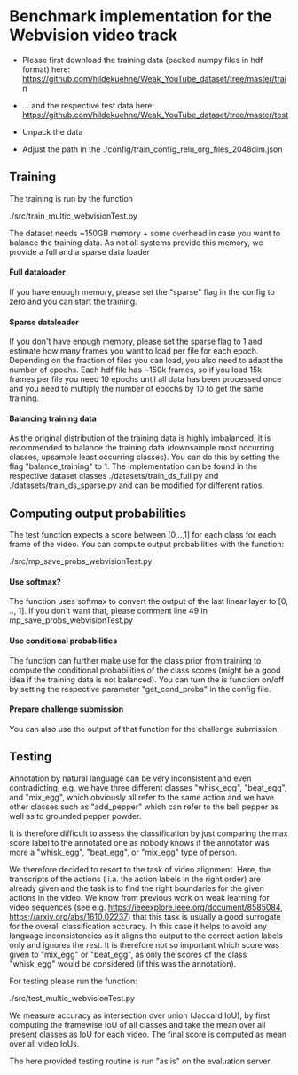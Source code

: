 # Benchmark implementation for the Webvision video track

- Please first download the training data (packed numpy files in hdf format) here:
https://github.com/hildekuehne/Weak_YouTube_dataset/tree/master/train

- ... and the respective test data here:
https://github.com/hildekuehne/Weak_YouTube_dataset/tree/master/test

- Unpack the data

- Adjust the path in the ./config/train_config_relu_org_files_2048dim.json

## Training

The training is run by the function

./src/train_multic_webvisionTest.py

The dataset needs ~150GB memory + some overhead in case you want to balance the training data. As not all systems provide this memory, we provide a full and a sparse data loader

#### Full dataloader

If you have enough memory, please set the "sparse" flag in the config to zero and you can start the training.

#### Sparse dataloader

If you don't have enough memory, please set the sparse flag to 1 and estimate how many frames you want to load per file for each epoch. Depending on the fraction of files you can load, you also need to adapt the number of epochs. Each hdf file has ~150k frames, so if you load 15k frames per file you need 10 epochs until all data has been processed once and you need to multiply the number of epochs by 10 to get the same training.

#### Balancing training data

As the original distribution of the training data is highly imbalanced, it is recommended to balance the training data (downsample most occurring classes, upsample least occurring classes). You can do this by setting the flag "balance_training" to 1. The implementation can be found in the respective dataset classes ./datasets/train_ds_full.py and ./datasets/train_ds_sparse.py and can be modified for different ratios.


## Computing output probabilities

The test function expects a score between [0,..,1] for each class for each frame of the video. You can compute output probabilities with the function:

./src/mp_save_probs_webvisionTest.py

#### Use softmax?

The function uses softmax to convert the output of the last linear layer to [0, .., 1]. If you don't want that, please comment line 49 in mp_save_probs_webvisionTest.py

#### Use conditional probabilities

The function can further make use for the class prior from training to compute the conditional probabilities of the class scores (might be a good idea if the training data is not balanced). You can turn the is function on/off by setting the respective parameter "get_cond_probs" in the config file.

#### Prepare challenge submission

You can also use the output of that function for the challenge submission.


## Testing


Annotation by natural language can be very inconsistent and even contradicting, e.g. we have three different classes "whisk_egg", "beat_egg", and "mix_egg", which obviously all refer to the same action and we have other classes such as "add_pepper" which can refer to the bell pepper as well as to grounded pepper powder.

It is therefore difficult to assess the classification by just comparing the max score label to the annotated one as nobody knows if the annotator was more a "whisk_egg", "beat_egg", or "mix_egg" type of person.

We therefore decided to resort to the task of video alignment. Here, the transcripts of the actions ( i.a. the action labels in the right order) are already given and the task is to find the right boundaries for the given actions in the video. We know from previous work on weak learning for video sequences (see e.g. https://ieeexplore.ieee.org/document/8585084, https://arxiv.org/abs/1610.02237) that this task is usually a good surrogate for the overall classification accuracy. In this case it helps to avoid any language inconsistencies as it aligns the output to the correct action labels only and ignores the rest. It is therefore not so important which score was given to "mix_egg" or "beat_egg", as only the scores of the class "whisk_egg" would be considered (if this was the annotation).

For testing please run the function:

./src/test_multic_webvisionTest.py

We measure accuracy as intersection over union (Jaccard IoU), by first computing the framewise IoU of all classes and take the mean over all present classes as IoU for each video. The final score is computed as mean over all video IoUs. 

The here provided testing routine is run "as is" on the evaluation server.


